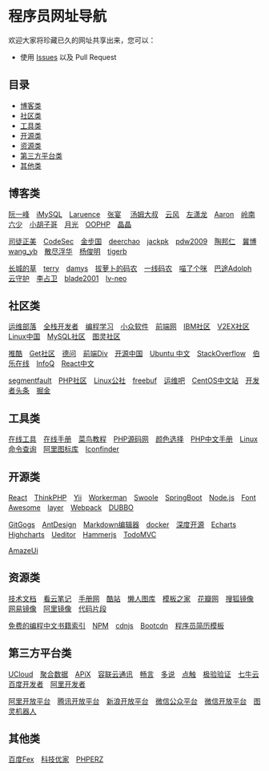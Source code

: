 程序员网址导航
============================
欢迎大家将珍藏已久的网址共享出来，您可以：
* 使用 [Issues](https://github.com/slowlog/programmer-url-navigation/issues) 以及 Pull Request

## 目录

- [博客类](#博客类)
- [社区类](#社区类)
- [工具类](#工具类)
- [开源类](#开源类)
- [资源类](#资源类)
- [第三方平台类](#第三方平台类)
- [其他类](#其他类)


## 博客类
[阮一峰](http://www.ruanyifeng.com/blog/)　[iMySQL](http://imysql.cn/)　[Laruence](http://www.laruence.com/)　[张宴](http://zyan.cc/) 
　[汤姆大叔](http://www.cnblogs.com/TomXu/)　[云风](http://blog.codingnow.com/)　[左潇龙](http://www.zuoxiaolong.com/)　[Aaron](http://www.cnblogs.com/aaronjs/)　[岭南六少](http://blog.chedushi.com/)　[小胡子哥](http://www.barretlee.com/)　[月光](http://www.williamlong.info/)　[OOPHP](http://www.oophp.cn/)　[晶晶](http://blog.jjonline.cn/)　 
 
 [司徒正美](http://www.cnblogs.com/rubylouvre/)　[CodeSec](http://www.codesec.net/)　[金步国](http://www.jinbuguo.com/)　[deerchao](http://deerchao.net/)　[jackpk](http://blog.csdn.net/jackpk/article/list/1)　[pdw2009](http://blog.csdn.net/pdw2009?viewmode=contents)　[陶邦仁](https://my.oschina.net/xianggao/blog)　[冀博](http://blog.csdn.net/tigerjibo)　[wang_yb](http://www.cnblogs.com/wang_yb/)　[散尽浮华](http://www.cnblogs.com/kevingrace/)　[杨俊明](http://www.cnblogs.com/yjmyzz/)　[tigerb](http://tigerb.cn/)　  
 
 [长城的草](http://www.cnblogs.com/ccdc/)　[terry](http://blog.csdn.net/terry_water)　[damys](http://blog.csdn.net/damys)　[拔萝卜的码农](http://blog.csdn.net/yafei450225664)　[一线码农](http://www.cnblogs.com/huangxincheng/)　[喵了个咪](http://www.hdj.me/)　[巴途Adolph](http://blog.csdn.net/liuxinmingcode)　[云守护](http://blog.csdn.net/earbao)　[李占卫](http://www.cnblogs.com/tommyli/)　[blade2001](http://blog.csdn.net/blade2001)　[lv-neo](http://www.gitbook.com/@lv-neo)



## 社区类
[运维部落](http://www.178linux.com/)　[全栈开发者](http://www.admin10000.com/)　[编程学习](http://www.phpxs.com/)　[小众软件](http://www.appinn.com/)　[前端网](http://www.qdfuns.com/)　[IBM社区](http://www.ibm.com/developerworks/cn/)　[V2EX社区](http://www.v2ex.com/)　[Linux中国](http://linux.cn)　[MySQL社区](http://www.mysqlpub.com/)　[图灵社区](http://www.ituring.com.cn/)  
  
[推酷](http://www.tuicool.com/)　[Get社区](http://get.ftqq.com/)　[德问](http://www.dewen.net.cn/)　[前端Div](http://div.io/)　[开源中国](https://www.oschina.net/)　[Ubuntu 中文](http://wiki.ubuntu.org.cn)　[StackOverflow](https://stackoverflow.com/)　[伯乐在线](http://blog.jobbole.com/)　[InfoQ](http://www.infoq.com/cn/)　[React中文](http://react-china.org/)　  

[segmentfault](http://segmentfault.com/)　[PHP社区](http://www.php1.cn/)　[Linux公社](http://www.linuxidc.com/)　[freebuf](http://www.freebuf.com/)　[运维吧](http://www.yunwei8.com/)　[CentOS中文站](http://www.centoscn.com/)　[开发者头条](http://toutiao.io/)　[掘金](http://juejin.im/)

## 工具类
[在线工具](http://tool.oschina.net/)　[在线手册](http://shouce.jb51.net/)　[菜鸟教程](http://www.runoob.com/)　[PHP源码网](http://www.osphp.com.cn)　[颜色选择](http://www.colorpk.com/)　[PHP中文手册](http://www.t086.com/code/php/)　[Linux命令查询](http://man.linuxde.net/)　[阿里图标库](http://www.iconfont.cn/)　[Iconfinder](https://www.iconfinder.com/)

## 开源类
[React](http://facebook.github.io/react/)　[ThinkPHP](http://www.thinkphp.cn/)　[Yii](http://www.yiiframework.com/)　[Workerman](http://www.workerman.net/)　[Swoole](http://www.swoole.com/)　[SpringBoot](http://projects.spring.io/spring-boot/)　[Node.js](http://nodejs.cn/)　[Font Awesome](http://fontawesome.io/)　[layer](http://layer.layui.com/)　[Webpack](http://webpack.github.io/)　[DUBBO](http://dubbo.io/)　  

[GitGogs](http://gogs.io/)　[AntDesign](http://ant.design)　[Markdown编辑器](https://pandao.github.io/editor.md/)　[docker](https://www.docker.com/)　[深度开源](http://www.open-open.com/)　[Echarts](http://echarts.baidu.com/)　[Highcharts](http://www.highcharts.com/)　[Ueditor](http://ueditor.baidu.com)　[Hammerjs](http://hammerjs.github.io/)　[TodoMVC](http://todomvc.com)　  

[AmazeUi](http://amazeui.org/)

## 资源类
[技术文档](http://www.t086.com/code/)　[看云笔记](http://www.kancloud.cn)　[手册网](http://www.shouce.ren/)　[酷站](http://www.iiiimg.com/)　[懒人图库](http://www.lanrentuku.com/)　[模板之家](http://www.cssmoban.com/)　[花瓣网](http://huaban.com/)　[搜狐镜像](http://mirrors.sohu.com/)　[网易镜像](http://mirrors.163.com/)　[阿里镜像](http://mirrors.aliyun.com/)　[代码片段](http://www.phpxs.com/code/)　  

[免费的编程中文书籍索引](http://github.com/justjavac/free-programming-books-zh_CN)　[NPM](http://www.npmjs.com/)　[cdnjs](http://cdnjs.com/)　[Bootcdn](http://www.bootcdn.cn/)　[程序员简历模板](http://github.com/geekcompany/ResumeSample)

## 第三方平台类
[UCloud](http://www.ucloud.cn/)　[聚合数据](http://www.juhe.cn/)　[APiX](http://www.apix.cn/)　[容联云通讯](http://www.yuntongxun.com/)　[畅言](http://changyan.kuaizhan.com/)　[多说](http://duoshuo.com/)　[点触](http://www.touclick.com/)　[极验验证](http://www.geetest.com/)　[七牛云](http://www.qiniu.com)　[百度开发者](http://developer.baidu.com/)　[阿里开发者](http://dev.aliyun.com)  
  
[阿里开放平台](http://open.1688.com/)　[腾讯开放平台](http://open.qq.com)　[新浪开放平台](http://open.weibo.com/)　[微信公众平台](http://mp.weixin.qq.com/)　[微信开放平台](http://open.weixin.qq.com/)　[图灵机器人](http://www.tuling123.com/)

## 其他类
[百度Fex](http://fex.baidu.com/)　[科技优家](http://www.toutiao.com/c/user/5841160544/#mid=5841160544)　[PHPERZ](http://www.phperz.com/)　

